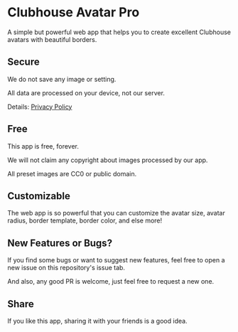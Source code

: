 # Clubhouse Avatar Pro
A simple but powerful web app that helps you to create excellent Clubhouse avatars with beautiful borders.

## Secure
We do not save any image or setting.

All data are processed on your device, not our server.

Details: [Privacy Policy](https://github.com/JacobLinCool/Clubhouse-Avatar-Pro/blob/main/Privacy.md)

## Free
This app is free, forever.

We will not claim any copyright about images processed by our app.

All preset images are CC0 or public domain.

## Customizable
The web app is so powerful that you can customize the avatar size, avatar radius, border template, border color, and else more!

## New Features or Bugs?
If you find some bugs or want to suggest new features, feel free to open a new issue on this repository's issue tab.

And also, any good PR is welcome, just feel free to request a new one.

## Share
If you like this app, sharing it with your friends is a good idea.
